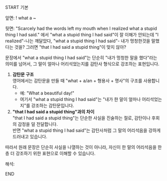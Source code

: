 START
기본

앞면:
! what a ~


뒷면:
"Scarcely had the words left my mouth when I realized what a stupid thing I had said."
에서 "what a stupid thing I had said"이 잘 이해가 안되는데
"I realized"-나는 깨달았다,
"what a stupid thing I had said"- 내가 멍청한것을 말했다는 것을?
그러면 "that I had said a stupid thing"이 맞지 않아?

문장에서 "what a stupid thing I had said"는 단순히 "내가 멍청한 말을 했다"라는 의미를 넘어서, 그 말이 얼마나 어리석었는지를 감탄사 형식으로 강조하는 표현입니다.

1. **감탄문 구조**  
    영어에서는 감탄문을 만들 때 "what + a/an + 형용사 + 명사"의 구조를 사용합니다.
    - 예: "What a beautiful day!"
    - 여기서 "what a stupid thing I had said"는 "내가 한 말이 얼마나 어리석었는지"를 강조하는 감탄문입니다.
2. **"that I had said a stupid thing"과의 차이**  
    "that I had said a stupid thing"는 단순한 사실을 진술하는 절로, 감탄이나 후회의 감정을 덜 전달합니다.  
    반면 "what a stupid thing I had said"는 감탄사처럼 그 말의 어리석음을 강하게 드러내고 있습니다.

따라서 원래 문장은 단순히 사실을 나열하는 것이 아니라, 자신이 한 말의 어리석음을 한층 더 강조하기 위한 표현으로 이해할 수 있습니다.


해석:

<!--ID: 1742356975881-->
END